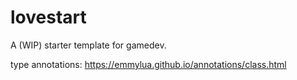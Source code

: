 # lovestart

A (WIP) starter template for gamedev.

type annotations: https://emmylua.github.io/annotations/class.html